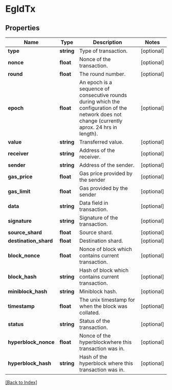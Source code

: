# EgldTx

## Properties

Name | Type | Description | Notes
------------ | ------------- | ------------- | -------------
**type** | **string** | Type of transaction. | [optional]
**nonce** | **float** | Nonce of the transaction. | [optional]
**round** | **float** | The round number. | [optional]
**epoch** | **float** | An epoch is a sequence of consecutive rounds during which the configuration of the network does not change (currently aprox. 24 hrs in length). | [optional]
**value** | **string** | Transferred value. | [optional]
**receiver** | **string** | Address of the receiver. | [optional]
**sender** | **string** | Address of the sender. | [optional]
**gas_price** | **float** | Gas price provided by the sender | [optional]
**gas_limit** | **float** | Gas provided by the sender | [optional]
**data** | **string** | Data field in transaction. | [optional]
**signature** | **string** | Signature of the transaction. | [optional]
**source_shard** | **float** | Source shard. | [optional]
**destination_shard** | **float** | Destination shard. | [optional]
**block_nonce** | **float** | Nonce of block which contains current transaction. | [optional]
**block_hash** | **string** | Hash of block which contains current transaction. | [optional]
**miniblock_hash** | **string** | Miniblock hash. | [optional]
**timestamp** | **float** | The unix timestamp for when the block was collated. | [optional]
**status** | **string** | Status of the transaction. | [optional]
**hyperblock_nonce** | **float** | Nonce of the hyperblockwhere this transaction was in. | [optional]
**hyperblock_hash** | **string** | Hash of the hyperblock where this transaction was in. | [optional]

[[Back to Index]](../index.md)
